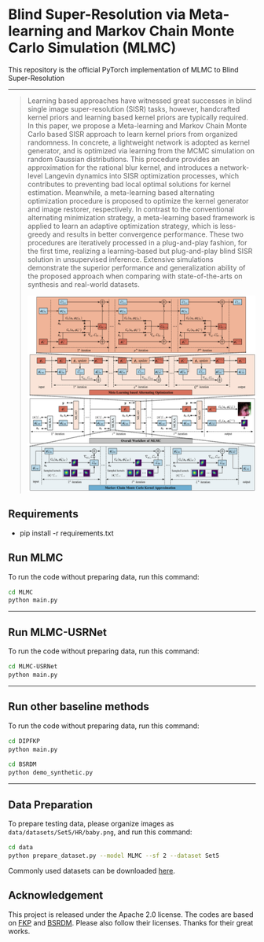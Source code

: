 
# Blind Super-Resolution via Meta-learning and Markov Chain Monte Carlo Simulation (MLMC)

This repository is the official PyTorch implementation of MLMC to Blind Super-Resolution 

 ---

> Learning based approaches have witnessed great successes in blind single image super-resolution (SISR) tasks, however, handcrafted kernel priors  and learning based kernel priors are typically required. In this paper, we propose a Meta-learning and Markov Chain  Monte Carlo based SISR approach to learn kernel priors from organized randomness.
In concrete, a lightweight network is adopted as kernel generator, and is optimized via learning from the MCMC simulation on random Gaussian distributions. This procedure provides an approximation for the rational blur kernel, and introduces a network-level Langevin dynamics into SISR optimization processes, which contributes to preventing bad local optimal solutions for kernel estimation.
Meanwhile, a meta-learning based alternating optimization procedure is proposed to optimize the kernel generator and image restorer, respectively. 
In contrast to the conventional alternating minimization strategy, a meta-learning based framework is applied to learn an adaptive optimization strategy, which is less-greedy and results in better convergence performance. These two procedures are iteratively processed in a plug-and-play fashion, for the first time, realizing a learning-based but plug-and-play blind SISR solution in unsupervised inference. 
Extensive simulations demonstrate the superior performance and generalization ability of the proposed approach when comparing with state-of-the-arts on synthesis and real-world datasets. 
><p align="center">
  > <img height="400" src="./illustrations/MLMC.png">
</p>

## Requirements
- pip install -r requirements.txt 

## Run MLMC
To run the code without preparing data, run this command:
```bash
cd MLMC
python main.py
```

---

## Run MLMC-USRNet
To run the code without preparing data, run this command:
```bash
cd MLMC-USRNet
python main.py
```

---

## Run other baseline methods
To run the code without preparing data, run this command:
```bash
cd DIPFKP
python main.py
```
```bash
cd BSRDM
python demo_synthetic.py
```

---


## Data Preparation 
To prepare testing data, please organize images as `data/datasets/Set5/HR/baby.png`, and run this command:
```bash
cd data
python prepare_dataset.py --model MLMC --sf 2 --dataset Set5
```


Commonly used datasets can be downloaded [here](https://github.com/xinntao/BasicSR/blob/master/docs/DatasetPreparation.md#common-image-sr-datasets).



## Acknowledgement

This project is released under the Apache 2.0 license. The codes are based on [FKP](https://github.com/JingyunLiang/FKP) and [BSRDM](https://github.com/zsyOAOA/BSRDM). Please also follow their licenses. Thanks for their great works.


